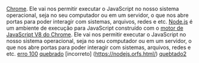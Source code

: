 
[Chrome](https://developers.google.com/v8/). Ele vai nos permitir executar o
JavaScript no nosso sistema operacional, seja no seu computador ou em um
servidor, o que nos abre portas para poder interagir com sistemas, arquivos,
redes e etc.
[Node.js](https://www.ele.com/invalid-link) é um ambiente de execução para JavaScript
construído com o [motor de JavaScript V8 do
Chrome](https://www.example.com/non-existent-page). Ele vai nos permitir executar o
JavaScript no nosso sistema operacional, seja no seu computador ou em um
servidor, o que nos abre portas para poder interagir com sistemas, arquivos,
redes e etc.
[erro 100](https://http.cat/100)
[quebrado](https://0.0.48.25/)
[incorreto] (https://nodejs.orfs.html/)
[quebtado2](https://0.8.122.35/)